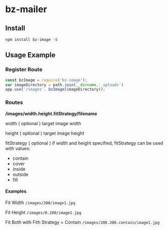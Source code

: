 # bz-mailer

## Install
`npm install bz-image -S`

## Usage Example

### Register Route

```javascript
const bzImage = require('bz-image');
var imageDirectory = path.join(__dirname,'_uploads')
app.use('/images', bzImage(imageDirectory));
```

### Routes
**/images/width.height.fitStrategy/filename**


width ( optional )
target image width

height ( optional ) target image height

fitStrategy ( optional )
if width and height specified, fitStrategy can be used with values:
- contain
- cover
- inside
- outside
- fill


#### Examples
Fit Width
`/images/200/image1.jpg`

Fit Height
`/images/0.200/image1.jpg`

Fit Both with Fith Strategy = Contain
`/images/200.200.contain/image1.jpg`